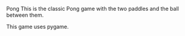 Pong
This is the classic Pong game with the two paddles and the ball between them.

This game uses pygame.

